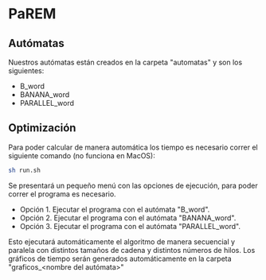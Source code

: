 # PaREM

## Autómatas
Nuestros autómatas están creados en la carpeta "automatas" y son los siguientes:
- B_word
- BANANA_word
- PARALLEL_word

## Optimización
Para poder calcular de manera automática los tiempo es necesario correr el siguiente comando (no funciona en MacOS):
```zsh
sh run.sh
```
Se presentará un pequeño menú con las opciones de ejecución, para poder correr el programa es necesario.
- Opción 1. Ejecutar el programa con el autómata "B_word".
- Opción 2. Ejecutar el programa con el autómata "BANANA_word".
- Opción 3. Ejecutar el programa con el autómata "PARALLEL_word".

Esto ejecutará automáticamente el algoritmo de manera secuencial y paralela con distintos tamaños de cadena y distintos números de hilos. Los gráficos de tiempo serán generados automáticamente en la carpeta "graficos_<nombre del autómata>"